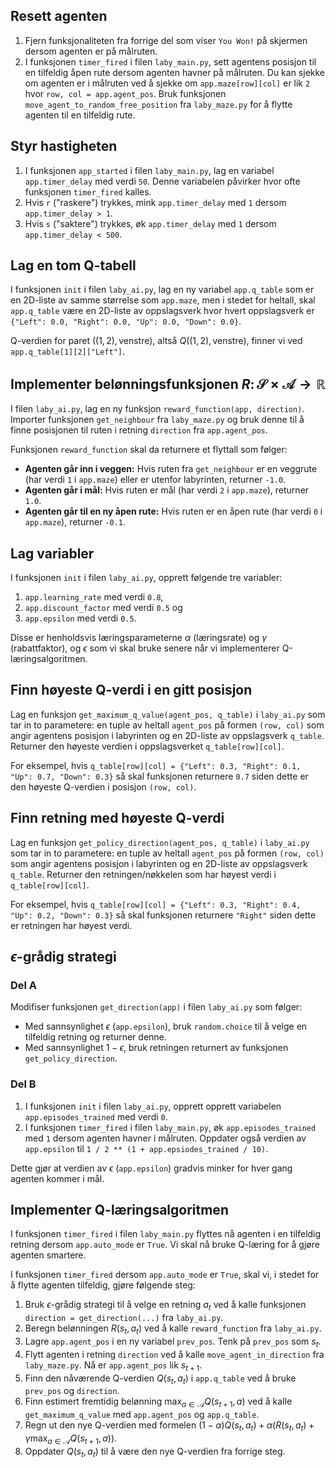 ## Resett agenten

1. Fjern funksjonaliteten fra forrige del som viser `You Won!` på skjermen dersom agenten er på målruten.
2. I funksjonen `timer_fired` i filen `laby_main.py`, sett agentens posisjon til en tilfeldig åpen rute dersom agenten havner på målruten. Du kan sjekke om agenten er i målruten ved å sjekke om `app.maze[row][col]` er lik `2` hvor `row, col = app.agent_pos`. Bruk funksjonen `move_agent_to_random_free_position` fra `laby_maze.py` for å flytte agenten til en tilfeldig rute.

## Styr hastigheten

1. I funksjonen `app_started` i filen `laby_main.py`, lag en variabel `app.timer_delay` med verdi `50`. Denne variabelen påvirker hvor ofte funksjonen `timer_fired` kalles.
2. Hvis `r` ("raskere") trykkes, mink `app.timer_delay` med `1` dersom `app.timer_delay > 1`.
3. Hvis `s` ("saktere") trykkes, øk `app.timer_delay` med `1` dersom `app.timer_delay < 500`.

## Lag en tom Q-tabell

I funksjonen `init` i filen `laby_ai.py`, lag en ny variabel `app.q_table` som er en 2D-liste av samme størrelse som `app.maze`, men i stedet for heltall, skal `app.q_table` være en 2D-liste av oppslagsverk hvor hvert oppslagsverk er `{"Left": 0.0, "Right": 0.0, "Up": 0.0, "Down": 0.0}`.

Q-verdien for paret $((1, 2), \text{venstre})$, altså $Q((1, 2), \text{venstre})$, finner vi ved `app.q_table[1][2]["Left"]`.

## Implementer belønningsfunksjonen $R\colon\mathcal{S}\times\mathcal{A}\to\mathbb{R}$

I filen `laby_ai.py`, lag en ny funksjon `reward_function(app, direction)`. Importer funksjonen `get_neighbour` fra `laby_maze.py` og bruk denne til å finne posisjonen til ruten i retning `direction` fra `app.agent_pos`.

Funksjonen `reward_function` skal da returnere et flyttall som følger:

- **Agenten går inn i veggen:** Hvis ruten fra `get_neighbour` er en veggrute (har verdi `1` i `app.maze`) eller er utenfor labyrinten, returner `-1.0`.
- **Agenten går i mål:** Hvis ruten er mål (har verdi `2` i `app.maze`), returner `1.0`.
- **Agenten går til en ny åpen rute:** Hvis ruten er en åpen rute (har verdi `0` i `app.maze`), returner `-0.1`.

## Lag variabler

I funksjonen `init` i filen `laby_ai.py`, opprett følgende tre variabler:

1. `app.learning_rate` med verdi `0.8`,
2. `app.discount_factor` med verdi `0.5` og
3. `app.epsilon` med verdi `0.5`.

Disse er henholdsvis læringsparameterne $\alpha$ (læringsrate) og $\gamma$ (rabattfaktor), og $\epsilon$ som vi skal bruke senere når vi implementerer Q-læringsalgoritmen.

## Finn høyeste Q-verdi i en gitt posisjon

Lag en funksjon `get_maximum_q_value(agent_pos, q_table)` i `laby_ai.py` som tar in to parametere: en tuple av heltall `agent_pos` på formen `(row, col)` som angir agentens posisjon i labyrinten og en 2D-liste av oppslagsverk `q_table`. Returner den høyeste verdien i oppslagsverket `q_table[row][col]`.

For eksempel, hvis `q_table[row][col] = {"Left": 0.3, "Right": 0.1, "Up": 0.7, "Down": 0.3}` så skal funksjonen returnere `0.7` siden dette er den høyeste Q-verdien i posisjon `(row, col)`. 

## Finn retning med høyeste Q-verdi

Lag en funksjon `get_policy_direction(agent_pos, q_table)` i `laby_ai.py` som tar in to parametere: en tuple av heltall `agent_pos` på formen `(row, col)` som angir agentens posisjon i labyrinten og en 2D-liste av oppslagsverk `q_table`. Returner den retningen/nøkkelen som har høyest verdi i `q_table[row][col]`.

For eksempel, hvis `q_table[row][col] = {"Left": 0.3, "Right": 0.4, "Up": 0.2, "Down": 0.3}` så skal funksjonen returnere `"Right"` siden dette er retningen har høyest verdi.

## $\epsilon$-grådig strategi

### Del A

Modifiser funksjonen `get_direction(app)` i filen `laby_ai.py` som følger:

- Med sannsynlighet $\epsilon$ (`app.epsilon`), bruk `random.choice` til å velge en tilfeldig retning og returner denne.
- Med sannsynlighet $1-\epsilon$, bruk retningen returnert av funksjonen `get_policy_direction`.

### Del B

1. I funksjonen `init` i filen `laby_ai.py`, opprett opprett variabelen `app.episodes_trained` med verdi `0`.
2. I funksjonen `timer_fired` i filen `laby_main.py`, øk `app.episodes_trained` med `1` dersom agenten havner i målruten. Oppdater også verdien av `app.epsilon` til `1 / 2 ** (1 + app.epsiodes_trained / 10)`.

Dette gjør at verdien av $\epsilon$ (`app.epsilon`) gradvis minker for hver gang agenten kommer i mål.

## Implementer Q-læringsalgoritmen

I funksjonen `timer_fired` i filen `laby_main.py` flyttes nå agenten i en tilfeldig retning dersom `app.auto_mode` er `True`. Vi skal nå bruke Q-læring for å gjøre agenten smartere.

I funksjonen `timer_fired` dersom `app.auto_mode` er `True`, skal vi, i stedet for å flytte agenten tilfeldig, gjøre følgende steg:

1. Bruk $\epsilon$-grådig strategi til å velge en retning $a_t$ ved å kalle funksjonen `direction = get_direction(...)` fra `laby_ai.py`.
2. Beregn belønningen $R(s_t, a_t)$ ved å kalle `reward_function` fra `laby_ai.py`.
3. Lagre `app.agent_pos` i en ny variabel `prev_pos`. Tenk på `prev_pos` som $s_t$.
4. Flytt agenten i retning `direction` ved å kalle `move_agent_in_direction` fra `laby_maze.py`. Nå er `app.agent_pos` lik $s_{t+1}$.
5. Finn den nåværende Q-verdien $Q(s_t, a_t)$ i `app.q_table` ved å bruke `prev_pos` og `direction`.
6. Finn estimert fremtidig belønning $\max_{a\in\mathcal{A}}Q(s_{t+1}, a)$ ved å kalle `get_maximum_q_value` med `app.agent_pos` og `app.q_table`.
7. Regn ut den nye Q-verdien med formelen $(1-\alpha)Q(s_t, a_t) + \alpha\left(R(s_t, a_t) + \gamma\max_{a\in\mathcal{A}}Q(s_{t+1}, a)\right)$.
8. Oppdater $Q(s_t, a_t)$ til å være den nye Q-verdien fra forrige steg.
